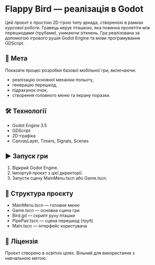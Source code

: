 # Flappy Bird — реалізація в Godot

Цей проєкт є простою 2D-грою типу аркада, створеною в рамках курсової роботи. Гравець керує пташкою, яка повинна пролетіти між перешкодами (трубами), уникаючи зіткнень. Гра реалізована за допомогою ігрового рушія Godot Engine та мови програмування GDScript.

## 🎯 Мета

Показати процес розробки базової мобільної гри, включаючи:
- реалізацію основної механіки польоту,
- генерацію перешкод,
- підрахунок очок,
- створення головного меню та екрану поразки.

## 🛠️ Технології

- Godot Engine 3.5
- GDScript
- 2D-графіка
- CanvasLayer, Timers, Signals, Scenes

## ▶️ Запуск гри

1. Відкрий Godot Engine.
2. Імпортуй проєкт з цієї директорії.
3. Запусти сцену MainMenu.tscn або Game.tscn.

## 📂 Структура проєкту

- MainMenu.tscn — головне меню
- Game.tscn — основна сцена гри
- Bird.gd — скрипт руху пташки
- PipePair.tscn — сцена перешкод (труб)
- Main.tscn — інтерфейс користувача

## 📄 Ліцензія

Проєкт створено в освітніх цілях. Вільний для використання з навчальною метою.
